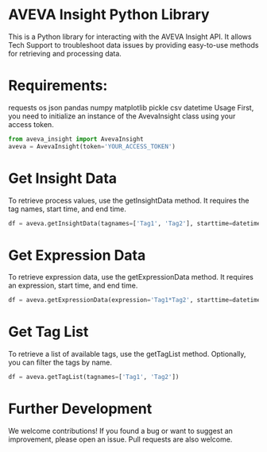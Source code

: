 # AVEVA Insight Python Library
This is a Python library for interacting with the AVEVA Insight API. It allows Tech Support to troubleshoot data issues by providing easy-to-use methods for retrieving and processing data.

# Requirements:
requests
os
json
pandas
numpy
matplotlib
pickle
csv
datetime
Usage
First, you need to initialize an instance of the AvevaInsight class using your access token.

```python
from aveva_insight import AvevaInsight
aveva = AvevaInsight(token='YOUR_ACCESS_TOKEN')
```

# Get Insight Data
To retrieve process values, use the getInsightData method. It requires the tag names, start time, and end time.

```python
df = aveva.getInsightData(tagnames=['Tag1', 'Tag2'], starttime=datetime(2023, 1, 1), endtime=datetime(2023, 1, 31))
```

# Get Expression Data
To retrieve expression data, use the getExpressionData method. It requires an expression, start time, and end time.

```python
df = aveva.getExpressionData(expression='Tag1*Tag2', starttime=datetime(2023, 1, 1), endtime=datetime(2023, 1, 31))
```

# Get Tag List
To retrieve a list of available tags, use the getTagList method. Optionally, you can filter the tags by name.

```python
df = aveva.getTagList(tagnames=['Tag1', 'Tag2'])
```

# Further Development
We welcome contributions! If you found a bug or want to suggest an improvement, please open an issue. Pull requests are also welcome.
